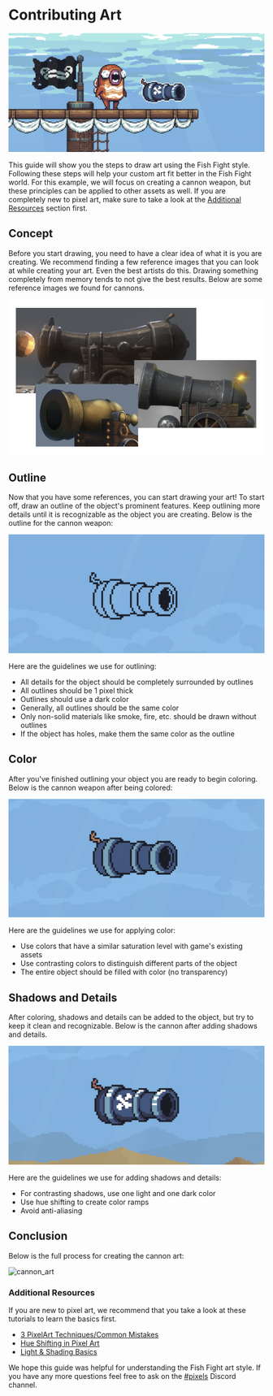 # Contributing Art

![art_section_header](./contributing_art/art_section_header.png)

This guide will show you the steps to draw art using the Fish Fight style. Following these steps will help your custom art fit better in the Fish Fight world. For this example, we will focus on creating a cannon weapon, but these principles can be applied to other assets as well. If you are completely new to pixel art, make sure to take a look at the [Additional Resources](#additional-resources) section first.

## Concept

Before you start drawing, you need to have a clear idea of what it is you are creating. We recommend finding a few reference images that you can look at while creating your art. Even the best artists do this. Drawing something completely from memory tends to not give the best results. Below are some reference images we found for cannons.

![cannon_references](./contributing_art/cannon_references.PNG)

## Outline

Now that you have some references, you can start drawing your art! To start off, draw an outline of the object's prominent features. Keep outlining more details until it is recognizable as the object you are creating. Below is the outline for the cannon weapon:

![cannon_outlines](./contributing_art/cannon_outlines.png)

Here are the guidelines we use for outlining:

- All details for the object should be completely surrounded by outlines
- All outlines should be 1 pixel thick
- Outlines should use a dark color
- Generally, all outlines should be the same color
- Only non-solid materials like smoke, fire, etc. should be drawn without outlines
- If the object has holes, make them the same color as the outline

## Color

After you've finished outlining your object you are ready to begin coloring. Below is the cannon weapon after being colored:

![cannon_colors](./contributing_art/cannon_colors.png)

Here are the guidelines we use for applying color:

- Use colors that have a similar saturation level with game's existing assets
- Use contrasting colors to distinguish different parts of the object
- The entire object should be filled with color (no transparency)

## Shadows and Details

After coloring, shadows and details can be added to the object, but try to keep it clean and recognizable. Below is the cannon after adding shadows and details.

![cannon_details](./contributing_art/cannon_details.png)

Here are the guidelines we use for adding shadows and details:

- For contrasting shadows, use one light and one dark color
- Use hue shifting to create color ramps
- Avoid anti-aliasing

## Conclusion

Below is the full process for creating the cannon art:

![cannon_art](./contributing_art/cannon_art.gif)

### Additional Resources

If you are new to pixel art, we recommend that you take a look at these tutorials to learn the basics first.

- [3 PixelArt Techniques/Common Mistakes](https://www.youtube.com/watch?v=gW1G_FLsuEs)
- [Hue Shifting in Pixel Art](https://www.youtube.com/watch?v=PNtMAxYaGyg)
- [Light & Shading Basics](https://www.youtube.com/watch?v=u7v4uEDwW9o)

We hope this guide was helpful for understanding the Fish Fight art style. If you have any more questions feel free to ask on the [#pixels](https://discord.com/channels/865004050357682246/868813078119202886) Discord channel.
